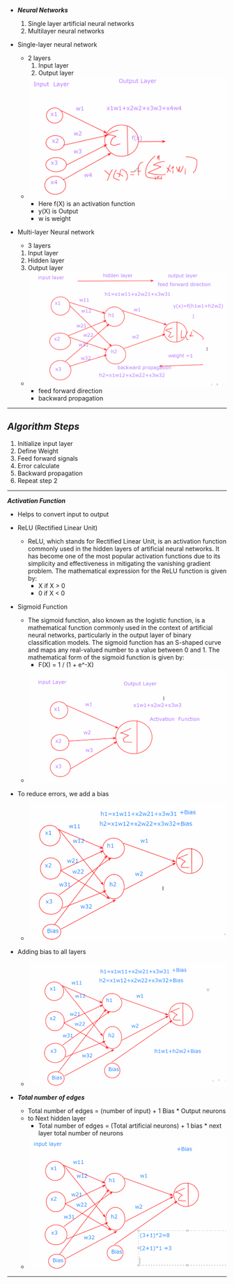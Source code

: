 - ***Neural Networks***
  1. Single layer artificial neural networks
  2. Multilayer neural networks

- Single-layer neural network
  - 2 layers 
    1. Input layer
    2. Output layer
  - ![](png_files/single%20neural%20network.png)
    - Here f(X) is an activation function
    - y(X) is Output
    - w is weight
- Multi-layer Neural network
  -  3 layers
    1. Input layer
    2. Hidden layer
    3. Output layer
  - ![](png_files/multy%20layer%20neural%20network.png)
    - feed forward direction
    - backward propagation

---
***Algorithm Steps***
--
1. Initialize input layer
2. Define Weight
3. Feed forward signals
4. Error calculate
5. Backward propagation
6. Repeat step 2

---

***Activation Function***
- Helps to convert input to output
- ReLU (Rectified Linear Unit)
  - ReLU, which stands for Rectified Linear Unit, is an activation function commonly used in the hidden layers of artificial neural networks. It has become one of the most popular activation functions due to its simplicity and effectiveness in mitigating the vanishing gradient problem. The mathematical expression for the ReLU function is given by:
    - X  if  X > 0
    - 0  if  X < 0
- Sigmoid Function
  - The sigmoid function, also known as the logistic function, is a mathematical function commonly used in the context of artificial neural networks, particularly in the output layer of binary classification models. The sigmoid function has an S-shaped curve and maps any real-valued number to a value between 0 and 1. The mathematical form of the sigmoid function is given by:
      -  F(X) = 1 / (1 + e^-X)
  - ![](png_files/Activation%20Function.png)

- To reduce errors, we add a bias
  - ![](png_files/Bias.png)
- Adding bias to all layers
  - ![](png_files/Adding%20bias%20to%20all%20layers.png)
- ***Total number of edges***
  - Total number of edges = (number of input) + 1 Bias * Output neurons
  - to Next hidden layer
    - Total number of edges = (Total artificial neurons) + 1 bias * next layer total number of neurons
  - ![](png_files/Calculation.png)
  
---

